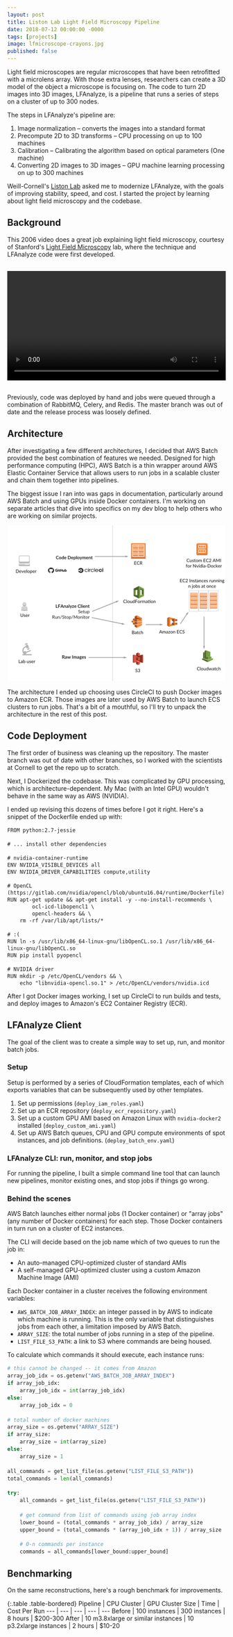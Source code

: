 ```yaml
---
layout: post
title: Liston Lab Light Field Microscopy Pipeline
date: 2018-07-12 00:00:00 -0000
tags: [projects]
image: lfmicroscope-crayons.jpg
published: false
---
```


Light field microscopes are regular microscopes that have been retrofitted with a microlens array. With those extra lenses,
researchers can create a 3D model of the object a microscope is focusing on. The code to turn 2D images into 3D images, 
LFAnalyze, is a pipeline that runs a series of steps on a cluster of up to 300 nodes.

The steps in LFAnalyze's pipeline are:
1. Image normalization – converts the images into a standard format 
2. Precompute 2D to 3D transforms – CPU processing on up to 100 machines
3. Calibration – Calibrating the algorithm based on optical parameters (One machine)
4. Converting 2D images to 3D images – GPU machine learning processing on up to 300 machines

Weill-Cornell's [Liston Lab][liston-lab] asked me to modernize LFAnalyze, with the goals of improving stability, speed, 
and cost. I started the project by learning about light field microscopy and the codebase.

## Background

This 2006 video does a great job explaining light field microscopy, courtesy of Stanford's 
[Light Field Microscopy][stanford-paper] lab, where the technique and LFAnalyze code were first developed.

<video controls style="width: 100%; max-width: 640px; display: block; margin: 30px auto;">
  <source src="/assets/video/lfmicroscope-intro.mp4" type="video/mp4">
</video>


Previously, code was deployed by hand and jobs were queued through a combination of RabbitMQ, Celery, and 
Redis. The master branch was out of date and the release process was loosely defined.

## Architecture

After investigating a few different architectures, I decided that AWS Batch provided the best combination of features we needed. Designed 
for high performance computing (HPC), AWS Batch is a thin wrapper around AWS Elastic Container Service that allows
users to run jobs in a scalable cluster and chain them together into pipelines.

The biggest issue I ran into was gaps in documentation, particularly around AWS Batch and using GPUs inside Docker containers. 
I'm working on separate articles that dive into specifics on my dev blog to help others who are working on similar 
projects.

![liston-aws-architecture]

The architecture I ended up choosing uses CircleCI to push Docker images to Amazon ECR. Those images are later used by 
AWS Batch to launch ECS clusters to run jobs. That's a bit of a mouthful, so I'll try to unpack the architecture in 
the rest of this post.

## Code Deployment
 
The first order of business was cleaning up the repository. The master branch was out of date with other branches,
so I worked with the scientists at Cornell to get the repo up to scratch.

Next, I Dockerized the codebase. This was complicated by GPU processing, which is architecture-dependent. 
My Mac (with an Intel GPU) wouldn't behave in the same way as AWS (NVIDIA). 

I ended up revising this dozens of times before I got it right. Here's a snippet of the Dockerfile ended up with:
```docker
FROM python:2.7-jessie

# ... install other dependencies

# nvidia-container-runtime
ENV NVIDIA_VISIBLE_DEVICES all
ENV NVIDIA_DRIVER_CAPABILITIES compute,utility

# OpenCL (https://gitlab.com/nvidia/opencl/blob/ubuntu16.04/runtime/Dockerfile)
RUN apt-get update && apt-get install -y --no-install-recommends \
        ocl-icd-libopencl1 \
        opencl-headers && \
    rm -rf /var/lib/apt/lists/*

# :(
RUN ln -s /usr/lib/x86_64-linux-gnu/libOpenCL.so.1 /usr/lib/x86_64-linux-gnu/libOpenCL.so
RUN pip install pyopencl

# NVIDIA driver
RUN mkdir -p /etc/OpenCL/vendors && \
    echo "libnvidia-opencl.so.1" > /etc/OpenCL/vendors/nvidia.icd
```

After I got Docker images working, I set up CircleCI to run builds and tests, and deploy images to Amazon's EC2 Container Registry (ECR).

## LFAnalyze Client

The goal of the client was to create a simple way to set up, run, and monitor batch jobs.

### Setup

Setup is performed by a series of CloudFormation templates, each of which exports variables that can be subsequently
used by other templates.
1. Set up permissions (`deploy_iam_roles.yaml`)
2. Set up an ECR repository (`deploy_ecr_repository.yaml`)
3. Set up a custom GPU AMI based on Amazon Linux with `nvidia-docker2` installed (`deploy_custom_ami.yaml`)
4. Set up AWS Batch queues, CPU and GPU compute environments of spot instances, and job definitions. (`deploy_batch_env.yaml`)

### LFAnalyze CLI: run, monitor, and stop jobs

For running the pipeline, I built a simple command line tool that can launch new pipelines, monitor existing ones, and 
stop jobs if things go wrong.

### Behind the scenes

AWS Batch launches either normal jobs (1 Docker container) or "array jobs" (any number of Docker containers) for each step. Those 
Docker containers in turn run on a cluster of EC2 instances. 

The CLI will decide based on the job name which of two queues to run the job in:
- An auto-managed CPU-optimized cluster of standard AMIs
- A self-managed GPU-optimized cluster using a custom Amazon Machine Image (AMI) 

Each Docker container in a cluster receives the following environment variables:
- `AWS_BATCH_JOB_ARRAY_INDEX`: an integer passed in by AWS to indicate which machine is running. This is the only 
variable that distinguishes jobs from each other, a limitation imposed by AWS Batch.
- `ARRAY_SIZE`: the total number of jobs running in a step of the pipeline.
- `LIST_FILE_S3_PATH`: a link to S3 where commands are being housed. 

To calculate which commands it should execute, each instance runs:

```python
# this cannot be changed -- it comes from Amazon
array_job_idx = os.getenv("AWS_BATCH_JOB_ARRAY_INDEX")
if array_job_idx:
    array_job_idx = int(array_job_idx)
else:
    array_job_idx = 0

# total number of docker machines
array_size = os.getenv("ARRAY_SIZE")
if array_size:
    array_size = int(array_size)
else:
    array_size = 1

all_commands = get_list_file(os.getenv("LIST_FILE_S3_PATH"))
total_commands = len(all_commands)

try:
    all_commands = get_list_file(os.getenv("LIST_FILE_S3_PATH"))

    # get command from list of commands using job array index
    lower_bound = (total_commands * array_job_idx) / array_size
    upper_bound = (total_commands * (array_job_idx + 1)) / array_size

    # 0-n commands per instance
    commands = all_commands[lower_bound:upper_bound]
```

## Benchmarking

On the same reconstructions, here's a rough benchmark for improvements. 

{:.table .table-bordered}
Pipeline | CPU Cluster | GPU Cluster Size | Time | Cost Per Run
--- | --- | --- | ---  | ---
Before | 100 instances | 300 instances | 8 hours | $200-300
After | 10 m3.8xlarge or similar instances | 10 p3.2xlarge instances | 2 hours | $10-20

[stanford-paper]: https://graphics.stanford.edu/papers/lfmicroscope/
[liston-lab]: https://www.listonlab.net/
[liston-aws-architecture]: /assets/img/liston-aws-architecture.png "AWS Architecture"